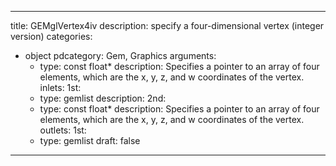 
---
title: GEMglVertex4iv
description: specify a four-dimensional vertex (integer version)
categories:
  - object
pdcategory: Gem, Graphics
arguments:
    - type: const float*
      description: Specifies a pointer to an array of four elements, which are the x, y, z, and w coordinates of the vertex.
inlets:
  1st:
    - type: gemlist
      description:
  2nd:
    - type: const float*
      description: Specifies a pointer to an array of four elements, which are the x, y, z, and w coordinates of the vertex.
outlets:
  1st:
    - type: gemlist
draft: false
---

